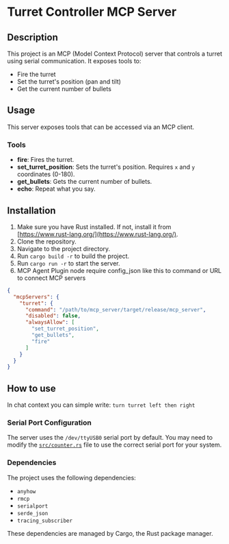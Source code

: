 # Turret Controller MCP Server

## Description

This project is an MCP (Model Context Protocol) server that controls a turret using serial communication. It exposes tools to:

*   Fire the turret
*   Set the turret's position (pan and tilt)
*   Get the current number of bullets

## Usage

This server exposes tools that can be accessed via an MCP client.

### Tools

*   **fire**: Fires the turret.
*   **set_turret_position**: Sets the turret's position. Requires `x` and `y` coordinates (0-180).
*   **get_bullets**: Gets the current number of bullets.
*   **echo**: Repeat what you say.

## Installation

1.  Make sure you have Rust installed. If not, install it from [https://www.rust-lang.org/](https://www.rust-lang.org/).
2.  Clone the repository.
3.  Navigate to the project directory.
4.  Run `cargo build -r` to build the project.
5.  Run `cargo run -r` to start the server.
6.  MCP Agent Plugin node require config_json like this to command or URL to connect MCP servers
```json
{
  "mcpServers": {
    "turret": {
      "command": "/path/to/mcp_server/target/release/mcp_server",
      "disabled": false,
      "alwaysAllow": [
        "set_turret_position",
        "get_bullets",
        "fire"
      ]
    }
  }
}
```
## How to use
In chat context you can simple write: 
`turn turret left then right`



### Serial Port Configuration

The server uses the `/dev/ttyUSB0` serial port by default. You may need to modify the [`src/counter.rs`](src/counter.rs:45) file to use the correct serial port for your system.

### Dependencies

The project uses the following dependencies:

*   `anyhow`
*   `rmcp`
*   `serialport`
*   `serde_json`
*   `tracing_subscriber`

These dependencies are managed by Cargo, the Rust package manager.